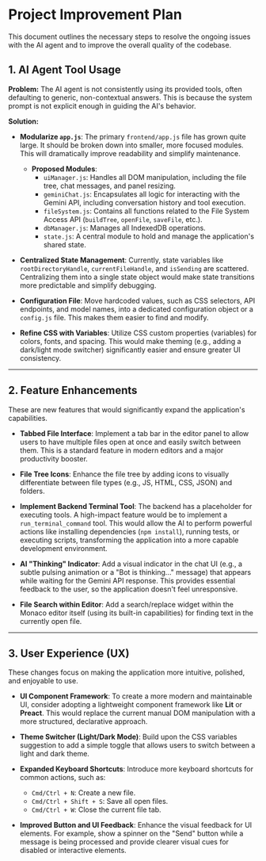 # Project Improvement Plan

This document outlines the necessary steps to resolve the ongoing issues with the AI agent and to improve the overall quality of the codebase.

## 1. AI Agent Tool Usage

**Problem:** The AI agent is not consistently using its provided tools, often defaulting to generic, non-contextual answers. This is because the system prompt is not explicit enough in guiding the AI's behavior.

**Solution:**

*   **Modularize `app.js`**: The primary `frontend/app.js` file has grown quite large. It should be broken down into smaller, more focused modules. This will dramatically improve readability and simplify maintenance.
    *   **Proposed Modules**:
        *   `uiManager.js`: Handles all DOM manipulation, including the file tree, chat messages, and panel resizing.
        *   `geminiChat.js`: Encapsulates all logic for interacting with the Gemini API, including conversation history and tool execution.
        *   `fileSystem.js`: Contains all functions related to the File System Access API (`buildTree`, `openFile`, `saveFile`, etc.).
        *   `dbManager.js`: Manages all IndexedDB operations.
        *   `state.js`: A central module to hold and manage the application's shared state.

*   **Centralized State Management**: Currently, state variables like `rootDirectoryHandle`, `currentFileHandle`, and `isSending` are scattered. Centralizing them into a single state object would make state transitions more predictable and simplify debugging.

*   **Configuration File**: Move hardcoded values, such as CSS selectors, API endpoints, and model names, into a dedicated configuration object or a `config.js` file. This makes them easier to find and modify.

*   **Refine CSS with Variables**: Utilize CSS custom properties (variables) for colors, fonts, and spacing. This would make theming (e.g., adding a dark/light mode switcher) significantly easier and ensure greater UI consistency.

---

## 2. Feature Enhancements

These are new features that would significantly expand the application's capabilities.

*   **Tabbed File Interface**: Implement a tab bar in the editor panel to allow users to have multiple files open at once and easily switch between them. This is a standard feature in modern editors and a major productivity booster.

*   **File Tree Icons**: Enhance the file tree by adding icons to visually differentiate between file types (e.g., JS, HTML, CSS, JSON) and folders.

*   **Implement Backend Terminal Tool**: The backend has a placeholder for executing tools. A high-impact feature would be to implement a `run_terminal_command` tool. This would allow the AI to perform powerful actions like installing dependencies (`npm install`), running tests, or executing scripts, transforming the application into a more capable development environment.

*   **AI "Thinking" Indicator**: Add a visual indicator in the chat UI (e.g., a subtle pulsing animation or a "Bot is thinking..." message) that appears while waiting for the Gemini API response. This provides essential feedback to the user, so the application doesn't feel unresponsive.

*   **File Search within Editor**: Add a search/replace widget within the Monaco editor itself (using its built-in capabilities) for finding text in the currently open file.

---

## 3. User Experience (UX)

These changes focus on making the application more intuitive, polished, and enjoyable to use.

*   **UI Component Framework**: To create a more modern and maintainable UI, consider adopting a lightweight component framework like **Lit** or **Preact**. This would replace the current manual DOM manipulation with a more structured, declarative approach.

*   **Theme Switcher (Light/Dark Mode)**: Build upon the CSS variables suggestion to add a simple toggle that allows users to switch between a light and dark theme.

*   **Expanded Keyboard Shortcuts**: Introduce more keyboard shortcuts for common actions, such as:
    *   `Cmd/Ctrl + N`: Create a new file.
    *   `Cmd/Ctrl + Shift + S`: Save all open files.
    *   `Cmd/Ctrl + W`: Close the current file tab.

*   **Improved Button and UI Feedback**: Enhance the visual feedback for UI elements. For example, show a spinner on the "Send" button while a message is being processed and provide clearer visual cues for disabled or interactive elements.